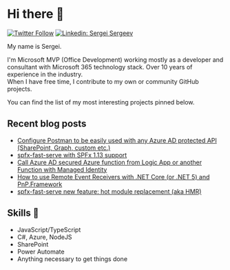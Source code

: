 # Hi there 👋

[![Twitter Follow](https://img.shields.io/twitter/follow/sergeev_srg?label=Follow)](https://twitter.com/sergeev_srg)
[![Linkedin: Sergei Sergeev](https://img.shields.io/badge/-Sergei%20Sergeev-blue?style=flat-square&logo=Linkedin&logoColor=white&link=https://www.linkedin.com/in/sergeisergeev/)](https://www.linkedin.com/in/sergeisergeev/)

My name is Sergei.   

I'm Microsoft MVP (Office Development) working mostly as a developer and consultant with Microsoft 365 technology stack. Over 10 years of experience in the industry.  
When I have free time, I contribute to my own or community GitHub projects.  

You can find the list of my most interesting projects pinned below. 

## Recent blog posts
<!-- BLOG-POST-LIST:START -->
- [Configure Postman to be easily used with any Azure AD protected API &lpar;SharePoint, Graph, custom etc.&rpar;](https://spblog.net/post/2021/11/02/configure-postman-to-be-easily-used-with-any-azure-ad-protected-api-sharepoint-graph-etc)
- [spfx-fast-serve with SPFx 1.13 support](https://spblog.net/post/2021/10/26/spfx-fast-serve-with-spfx-1-13-support)
- [Call Azure AD secured Azure function from Logic App or another Function with Managed Identity](https://spblog.net/post/2021/09/28/call-azure-ad-secured-azure-function-from-logic-app-or-another-function-with-managed-identity)
- [How to use Remote Event Receivers with .NET Core &lpar;or .NET 5&rpar; and PnP.Framework](https://spblog.net/post/2021/09/14/how-to-use-remote-event-receivers-with-net-core-or-net-5-and-pnp-framework)
- [spfx-fast-serve new feature: hot module replacement &lpar;aka HMR&rpar;](https://spblog.net/post/2021/07/28/spfx-fast-serve-new-features-native-serve-and-hot-module-replacement-aka-hmr)
<!-- BLOG-POST-LIST:END -->

## Skills :muscle:

- JavaScript/TypeScript
- C#, Azure, NodeJS
- SharePoint
- Power Automate
- Anything necessary to get things done
